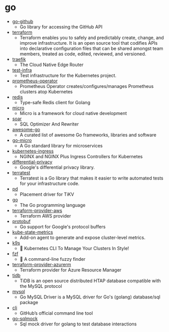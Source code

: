 # go
- [go-github](https://github.com/google/go-github)
  - Go library for accessing the GitHub API
- [terraform](https://github.com/hashicorp/terraform)
  - Terraform enables you to safely and predictably create, change, and improve infrastructure. It is an open source tool that codifies APIs into declarative configuration files that can be shared amongst team members, treated as code, edited, reviewed, and versioned.
- [traefik](https://github.com/containous/traefik)
  - The Cloud Native Edge Router
- [test-infra](https://github.com/kubernetes/test-infra)
  - Test infrastructure for the Kubernetes project.
- [prometheus-operator](https://github.com/prometheus-operator/prometheus-operator)
  - Prometheus Operator creates/configures/manages Prometheus clusters atop Kubernetes
- [redis](https://github.com/go-redis/redis)
  - Type-safe Redis client for Golang
- [micro](https://github.com/micro/micro)
  - Micro is a framework for cloud native development
- [soar](https://github.com/XiaoMi/soar)
  - SQL Optimizer And Rewriter
- [awesome-go](https://github.com/avelino/awesome-go)
  - A curated list of awesome Go frameworks, libraries and software
- [go-micro](https://github.com/micro/go-micro)
  - A Go standard library for microservices
- [kubernetes-ingress](https://github.com/nginxinc/kubernetes-ingress)
  - NGINX and NGINX Plus Ingress Controllers for Kubernetes
- [differential-privacy](https://github.com/google/differential-privacy)
  - Google's differential privacy library.
- [terratest](https://github.com/gruntwork-io/terratest)
  - Terratest is a Go library that makes it easier to write automated tests for your infrastructure code.
- [pd](https://github.com/pingcap/pd)
  - Placement driver for TiKV
- [go](https://github.com/golang/go)
  - The Go programming language
- [terraform-provider-aws](https://github.com/terraform-providers/terraform-provider-aws)
  - Terraform AWS provider
- [protobuf](https://github.com/golang/protobuf)
  - Go support for Google's protocol buffers
- [kube-state-metrics](https://github.com/kubernetes/kube-state-metrics)
  - Add-on agent to generate and expose cluster-level metrics.
- [k9s](https://github.com/derailed/k9s)
  - 🐶 Kubernetes CLI To Manage Your Clusters In Style!
- [fzf](https://github.com/junegunn/fzf)
  - 🌸 A command-line fuzzy finder
- [terraform-provider-azurerm](https://github.com/terraform-providers/terraform-provider-azurerm)
  - Terraform provider for Azure Resource Manager
- [tidb](https://github.com/pingcap/tidb)
  - TiDB is an open source distributed HTAP database compatible with the MySQL protocol
- [mysql](https://github.com/go-sql-driver/mysql)
  - Go MySQL Driver is a MySQL driver for Go's (golang) database/sql package
- [cli](https://github.com/cli/cli)
  - GitHub’s official command line tool
- [go-sqlmock](https://github.com/DATA-DOG/go-sqlmock)
  - Sql mock driver for golang to test database interactions
